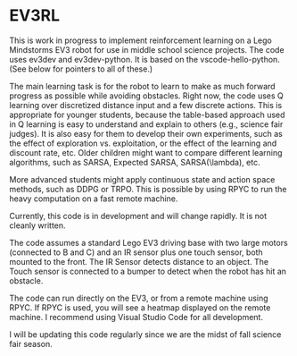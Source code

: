 # EV3RL
This is work in progress to implement reinforcement learning on a Lego Mindstorms EV3 robot for use in middle school science projects. The code uses ev3dev and ev3dev-python. It is based on the vscode-hello-python. (See below for pointers to all of these.)

The main learning task is for the robot to learn to make as much forward progress as possible while avoiding obstacles. Right now, the code uses Q learning over discretized distance input and a few discrete actions. This is appropriate for younger students, because the table-based approach used in Q learning is easy to understand and explain to others (e.g., science fair judges). It is also easy for them to develop their own experiments, such as the effect of exploration vs. exploitation, or the effect of the learning and discount rate, etc. Older children might want to compare different learning algorithms, such as SARSA, Expected SARSA, SARSA(\lambda), etc.

More advanced students might apply continuous state and action space methods, such as DDPG or TRPO. This is possible by using RPYC to run the heavy computation on a fast remote machine. 

Currently, this code is in development and will change rapidly. It is not cleanly written.

The code assumes a standard Lego EV3 driving base with two large motors (connected to B and C) and an IR sensor plus one touch sensor, both mounted to the front. The IR Sensor detects distance to an object. The Touch sensor is connected to a bumper to detect when the robot has hit an obstacle. 

The code can run directly on the EV3, or from a remote machine using RPYC. If RPYC is used, you will see a heatmap displayed on the remote machine. I recommend using Visual Studio Code for all development.

I will be updating this code regularly since we are the midst of fall science fair season.


[ev3dev]: http://www.ev3dev.org
[code]: https://code.visualstudio.com/
[python]: https://www.python.org/
[git]: https://git-scm.com/
[github]: https://desktop.github.com/
[rpyc]: https://rpyc.readthedocs.io/en/latest/
